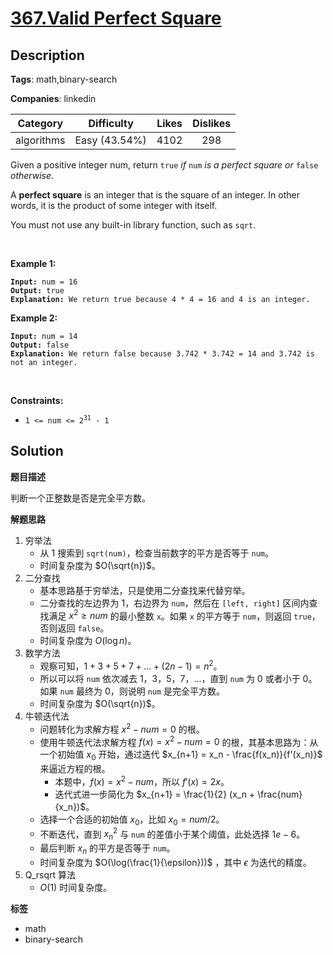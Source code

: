 # [367.Valid Perfect Square](https://leetcode.com/problems/valid-perfect-square/description/)

## Description

**Tags**: math,binary-search

**Companies**: linkedin

|  Category  |  Difficulty   | Likes | Dislikes |
| :--------: | :-----------: | :---: | :------: |
| algorithms | Easy (43.54%) | 4102  |   298    |

<p>Given a positive integer num, return <code>true</code> <em>if</em> <code>num</code> <em>is a perfect square or</em> <code>false</code> <em>otherwise</em>.</p>
<p>A <strong>perfect square</strong> is an integer that is the square of an integer. In other words, it is the product of some integer with itself.</p>
<p>You must not use any built-in library function, such as <code>sqrt</code>.</p>
<p>&nbsp;</p>
<p><strong class="example">Example 1:</strong></p>
<pre><code><strong>Input:</strong> num = 16
<strong>Output:</strong> true
<strong>Explanation:</strong> We return true because 4 * 4 = 16 and 4 is an integer.</code></pre>
<p><strong class="example">Example 2:</strong></p>
<pre><code><strong>Input:</strong> num = 14
<strong>Output:</strong> false
<strong>Explanation:</strong> We return false because 3.742 * 3.742 = 14 and 3.742 is not an integer.</code></pre>
<p>&nbsp;</p>
<p><strong>Constraints:</strong></p>
<ul>
  <li><code>1 &lt;= num &lt;= 2<sup>31</sup> - 1</code></li>
</ul>

## Solution

**题目描述**

判断一个正整数是否是完全平方数。

**解题思路**

1. 穷举法
   - 从 1 搜索到 `sqrt(num)`，检查当前数字的平方是否等于 `num`。
   - 时间复杂度为 $O(\sqrt{n})$。
2. 二分查找
   - 基本思路基于穷举法，只是使用二分查找来代替穷举。
   - 二分查找的左边界为 1，右边界为 `num`，然后在 `[left, right]` 区间内查找满足 $x^2 \geq num$ 的最小整数 `x`。如果 `x` 的平方等于 `num`，则返回 `true`，否则返回 `false`。
   - 时间复杂度为 $O(\log{n})$。
3. 数学方法
   - 观察可知，$1 + 3 + 5 + 7 + ... + (2n-1) = n^2$。
   - 所以可以将 `num` 依次减去 1，3，5，7，...，直到 `num` 为 0 或者小于 0。如果 `num` 最终为 0，则说明 `num` 是完全平方数。
   - 时间复杂度为 $O(\sqrt{n})$。
4. 牛顿迭代法
   - 问题转化为求解方程 $x^2 - num = 0$ 的根。
   - 使用牛顿迭代法求解方程 $f(x) = x^2 - num = 0$ 的根，其基本思路为：从一个初始值 $x_0$ 开始，通过迭代 $x_{n+1} = x_n - \frac{f(x_n)}{f'(x_n)}$ 来逼近方程的根。
     - 本题中，$f(x) = x^2 - num$，所以 $f'(x) = 2x$。
     - 迭代式进一步简化为 $x_{n+1} = \frac{1}{2} (x_n + \frac{num}{x_n})$。
   - 选择一个合适的初始值 $x_0$，比如 $x_0 = num / 2$。
   - 不断迭代，直到 $x_n^2$ 与 `num` 的差值小于某个阈值，此处选择 $1e-6$。
   - 最后判断 $x_n$ 的平方是否等于 `num`。
   - 时间复杂度为 $O(\log(\frac{1}{\epsilon}))$ ，其中 $\epsilon$ 为迭代的精度。
5. Q_rsqrt 算法
   - $O(1)$ 时间复杂度。

**标签**

- math
- binary-search
